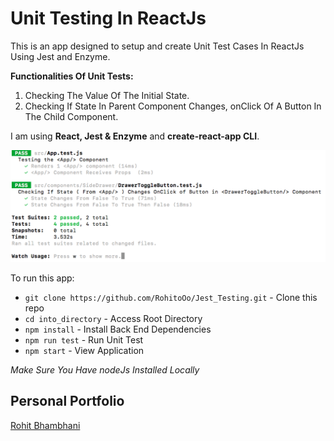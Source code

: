 

# Unit Testing In ReactJs 

This is an app designed to setup and create Unit Test Cases In ReactJs Using Jest and Enzyme.

**Functionalities Of Unit Tests:** 

1. Checking The Value Of The Initial State.
2. Checking If State In Parent Component Changes, onClick Of A Button In The Child Component.

I am using **React, Jest & Enzyme** and **create-react-app CLI**.

![ScreenShot](screenShot.png)

To run this app:

* `git clone https://github.com/RohitoOo/Jest_Testing.git` - Clone this repo
* `cd into_directory` - Access Root Directory
* `npm install` - Install Back End Dependencies
* `npm run test` - Run Unit Test    
* `npm start` - View Application

*Make Sure You Have nodeJs Installed Locally*

Personal Portfolio
-------------------

[Rohit Bhambhani](http://rohito.com)